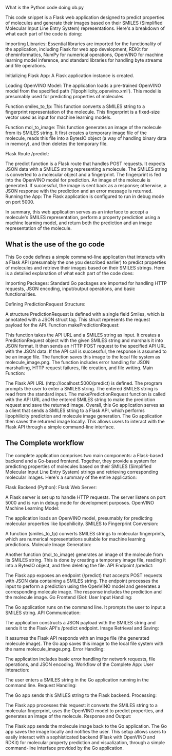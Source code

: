 What is the Python code doing
ob.py

This code snippet is a Flask web application designed to predict properties of molecules and generate their images based on their SMILES (Simplified Molecular Input Line Entry System) representations. Here's a breakdown of what each part of the code is doing:

Importing Libraries: Essential libraries are imported for the functionality of the application, including Flask for web app development, RDKit for cheminformatics, NumPy for numerical operations, OpenVINO for machine learning model inference, and standard libraries for handling byte streams and file operations.

Initializing Flask App: A Flask application instance is created.

Loading OpenVINO Model: The application loads a pre-trained OpenVINO model from the specified path ('lipophilicity_openvino.xml'). This model is presumably used for predicting properties of molecules.

Function smiles_to_fp: This function converts a SMILES string to a fingerprint representation of the molecule. This fingerprint is a fixed-size vector used as input for machine learning models.

Function mol_to_image: This function generates an image of the molecule from its SMILES string. It first creates a temporary image file of the molecule, reads this file into a BytesIO object (a way of handling binary data in memory), and then deletes the temporary file.

Flask Route /predict:

The predict function is a Flask route that handles POST requests.
It expects JSON data with a SMILES string representing a molecule.
The SMILES string is converted to a molecular object and a fingerprint.
The fingerprint is fed into the OpenVINO model for prediction.
An image of the molecule is generated.
If successful, the image is sent back as a response; otherwise, a JSON response with the prediction and an error message is returned.
Running the App: The Flask application is configured to run in debug mode on port 5000.

In summary, this web application serves as an interface to accept a molecule's SMILES representation, perform a property prediction using a machine learning model, and return both the prediction and an image representation of the molecule.

## What is the use of the go code
This Go code defines a simple command-line application that interacts with a Flask API (presumably the one you described earlier) to predict properties of molecules and retrieve their images based on their SMILES strings. Here is a detailed explanation of what each part of the code does:

Importing Packages: Standard Go packages are imported for handling HTTP requests, JSON encoding, input/output operations, and basic functionalities.

Defining PredictionRequest Structure:

A structure PredictionRequest is defined with a single field Smiles, which is annotated with a JSON struct tag. This struct represents the request payload for the API.
Function makePredictionRequest:

This function takes the API URL and a SMILES string as input.
It creates a PredictionRequest object with the given SMILES string and marshals it into JSON format.
It then sends an HTTP POST request to the specified API URL with the JSON data.
If the API call is successful, the response is assumed to be an image file. The function saves this image to the local file system as molecule_image.png.
The function includes error handling for JSON marshalling, HTTP request failures, file creation, and file writing.
Main Function:

The Flask API URL (http://localhost:5000/predict) is defined.
The program prompts the user to enter a SMILES string.
The entered SMILES string is read from the standard input.
The makePredictionRequest function is called with the API URL and the entered SMILES string to make the prediction request and save the returned image.
Overall, this Go application serves as a client that sends a SMILES string to a Flask API, which performs lipophilicity prediction and molecule image generation. The Go application then saves the returned image locally. This allows users to interact with the Flask API through a simple command-line interface.

## The Complete workflow
The complete application comprises two main components: a Flask-based backend and a Go-based frontend. Together, they provide a system for predicting properties of molecules based on their SMILES (Simplified Molecular Input Line Entry System) strings and retrieving corresponding molecular images. Here's a summary of the entire application:

Flask Backend (Python):
Flask Web Server:

A Flask server is set up to handle HTTP requests.
The server listens on port 5000 and is run in debug mode for development purposes.
OpenVINO Machine Learning Model:

The application loads an OpenVINO model, presumably for predicting molecular properties like lipophilicity.
SMILES to Fingerprint Conversion:

A function (smiles_to_fp) converts SMILES strings to molecular fingerprints, which are numerical representations suitable for machine learning predictions.
Molecule Image Generation:

Another function (mol_to_image) generates an image of the molecule from its SMILES string. This is done by creating a temporary image file, reading it into a BytesIO object, and then deleting the file.
API Endpoint /predict:

The Flask app exposes an endpoint (/predict) that accepts POST requests with JSON data containing a SMILES string.
The endpoint processes the input to perform a prediction using the OpenVINO model and generates a corresponding molecule image.
The response includes the prediction and the molecule image.
Go Frontend (Go):
User Input Handling:

The Go application runs on the command line.
It prompts the user to input a SMILES string.
API Communication:

The application constructs a JSON payload with the SMILES string and sends it to the Flask API's /predict endpoint.
Image Retrieval and Saving:

It assumes the Flask API responds with an image file (the generated molecule image).
The Go app saves this image to the local file system with the name molecule_image.png.
Error Handling:

The application includes basic error handling for network requests, file operations, and JSON encoding.
Workflow of the Complete App:
User Interaction:

The user enters a SMILES string in the Go application running in the command line.
Request Handling:

The Go app sends this SMILES string to the Flask backend.
Processing:

The Flask app processes this request: it converts the SMILES string to a molecular fingerprint, uses the OpenVINO model to predict properties, and generates an image of the molecule.
Response and Output:

The Flask app sends the molecule image back to the Go application.
The Go app saves the image locally and notifies the user.
This setup allows users to easily interact with a sophisticated backend (Flask with OpenVINO and RDKit) for molecular property prediction and visualization, through a simple command-line interface provided by the Go application.
